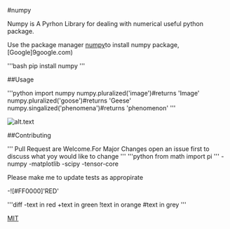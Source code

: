 #numpy

Numpy is A Pyrhon Library for dealing with numerical useful python package.

Use the package manager [numpy](https://pip.pypa.io/en/stable/)to install numpy package,[Google]9google.com)

'''bash
pip install numpy
'''

##Usage

'''python
import numpy
numpy.pluralized('image')#returns 'Image'
numpy.pluralized('goose')#returns 'Geese'
numpy.singalized('phenomena')#returns 'phenomenon'
'''


![alt.text](https://www.stellanandchewys.com/wp-content/uploads/maplechristmas.jpg)

##Contributing

'''
Pull Request are Welcome.For Major Changes open an issue first to discuss what yoy would like to change
'''
'''python
from math import pi
'''
-numpy
-matplotlib
-scipy
-tensor-core

Please make me to update tests as appropirate

-![#FF0000]'RED'

'''diff
-text in red
+text in green
!text in orange
#text in grey
'''

[MIT](https://choosealicense.com/licenses/mit)